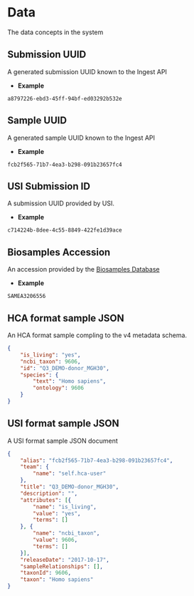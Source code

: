# Data

The data concepts in the system

## Submission UUID
A generated submission UUID known to the Ingest API
* __Example__
```
a8797226-ebd3-45ff-94bf-ed03292b532e
```

## Sample UUID
A generated sample UUID known to the Ingest API
* __Example__
```
fcb2f565-71b7-4ea3-b298-091b23657fc4
```

## USI Submission ID
A submission UUID provided by USI.
* __Example__
```
c714224b-8dee-4c55-8849-422fe1d39ace
```

## Biosamples Accession
An accession provided by the [Biosamples Database](https://www.ebi.ac.uk/biosamples/)
* __Example__
```
SAMEA3206556
```

## HCA format sample JSON
An HCA format sample compling to the v4 metadata schema.
```json
{
	"is_living": "yes",
	"ncbi_taxon": 9606,
	"id": "Q3_DEMO-donor_MGH30",
	"species": {
		"text": "Homo sapiens",
		"ontology": 9606
	}
}
```
## USI format sample JSON
A USI format sample JSON document
```json
{
	"alias": "fcb2f565-71b7-4ea3-b298-091b23657fc4",
	"team": {
		"name": "self.hca-user"
	},
	"title": "Q3_DEMO-donor_MGH30",
	"description": "",
	"attributes": [{
		"name": "is_living",
		"value": "yes",
		"terms": []
	}, {
		"name": "ncbi_taxon",
		"value": 9606,
		"terms": []
	}],
	"releaseDate": "2017-10-17",
	"sampleRelationships": [],
	"taxonId": 9606,
	"taxon": "Homo sapiens"
}

```